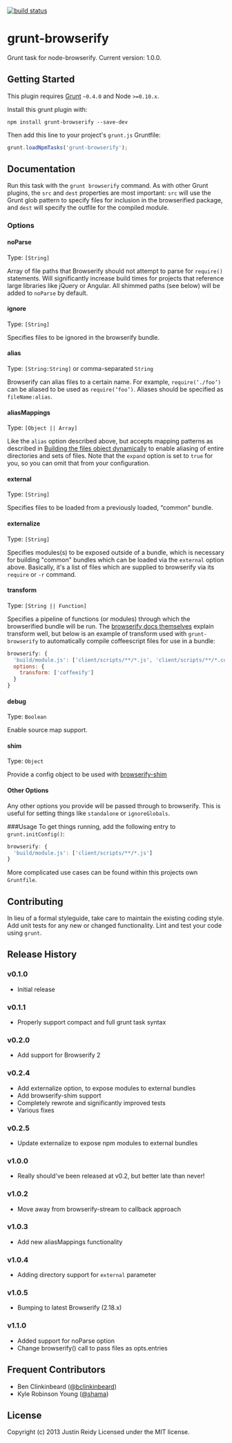 [![build status](https://secure.travis-ci.org/jmreidy/grunt-browserify.png)](http://travis-ci.org/jmreidy/grunt-browserify)
# grunt-browserify

Grunt task for node-browserify. Current version: 1.0.0.

## Getting Started
This plugin requires [Grunt](https://gruntjs.com) `~0.4.0` and Node `>=0.10.x`.

Install this grunt plugin with:

```shell
npm install grunt-browserify --save-dev
```

Then add this line to your project's `grunt.js` Gruntfile:

```javascript
grunt.loadNpmTasks('grunt-browserify');
```



## Documentation
Run this task with the `grunt browserify` command. As with other Grunt plugins, the `src` and `dest` properties are most important: `src` will use the Grunt glob pattern to specify files for inclusion in the browserified package, and `dest` will specify the outfile for the compiled module.

### Options

#### noParse
Type: `[String]`

Array of file paths that Browserify should not attempt to parse for `require()` statements. Will significantly
increase build times for projects that reference large libraries like jQuery or Angular. All shimmed paths (see
below) will be added to `noParse` by default.

#### ignore
Type: `[String]`

Specifies files to be ignored in the browserify bundle.

#### alias
Type: `[String:String]` or comma-separated `String`

Browserify can alias files to a certain name. For example, `require(‘./foo’)` can be aliased to be used as `require(‘foo’)`. Aliases should be specified as `fileName:alias`.

#### aliasMappings
Type: `[Object || Array]`

Like the `alias` option described above, but accepts mapping patterns as described in [Building the files object dynamically](http://gruntjs.com/configuring-tasks#building-the-files-object-dynamically) to enable aliasing of entire
directories and sets of files. Note that the `expand` option is set to `true` for you,
so you can omit that from your configuration.

#### external
Type: `[String]`

Specifies files to be loaded from a previously loaded, “common” bundle.

#### externalize
Type: `[String]`

Specifies modules(s) to be exposed outside of a bundle, which is necessary for building "common" bundles which can be loaded via the `external` option above. Basically, it's a list of files which are supplied to browserify via its `require` or `-r` command.

#### transform
Type: `[String || Function]`

Specifies a pipeline of functions (or modules) through which the browserified bundle will be run. The [browserify docs themselves](https://github.com/substack/node-browserify#btransformtr) explain transform well, but below is an example of transform used with `grunt-browserify` to automatically compile coffeescript files for use in a bundle:

```javascript
browserify: {
  'build/module.js': ['client/scripts/**/*.js', 'client/scripts/**/*.coffee'],
  options: {
    transform: ['coffeeify']
  }
}
```

#### debug
Type: `Boolean`

Enable source map support.

#### shim
Type: `Object`

Provide a config object to be used with [browserify-shim](https://github.com/thlorenz/browserify-shim)

#### Other Options

Any other options you provide will be passed through to browserify. This is useful for setting things like `standalone` or `ignoreGlobals`.

###Usage
To get things running, add the following entry to `grunt.initConfig()`:

```javascript
browserify: {
  'build/module.js': ['client/scripts/**/*.js']
}
```
More complicated use cases can be found within this projects own `Gruntfile`.


## Contributing
In lieu of a formal styleguide, take care to maintain the existing coding style. Add unit tests for any new or changed functionality. Lint and test your code using `grunt`.

## Release History

### v0.1.0
  - Initial release

### v0.1.1
  - Properly support compact and full grunt task syntax

### v0.2.0
  - Add support for Browserify 2

### v0.2.4
  - Add externalize option, to expose modules to external bundles
  - Add browserify-shim support
  - Completely rewrote and significantly improved tests
  - Various fixes

### v0.2.5
  - Update externalize to expose npm modules to external bundles

### v1.0.0
  - Really should've been released at v0.2, but better late than never!

### v1.0.2
  - Move away from browserify-stream to callback approach

### v1.0.3
  - Add new aliasMappings functionality

### v1.0.4
  - Adding directory support for `external` parameter

### v1.0.5
  - Bumping to latest Browserify (2.18.x)

### v1.1.0
  - Added support for noParse option
  - Change browserify() call to pass files as opts.entries

## Frequent Contributors
  - Ben Clinkinbeard ([@bclinkinbeard](https://github.com/bclinkinbeard))
  - Kyle Robinson Young ([@shama](https://github.com/shama))

## License
Copyright (c) 2013 Justin Reidy
Licensed under the MIT license.



